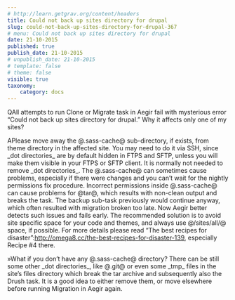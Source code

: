 ```yaml
---
# http://learn.getgrav.org/content/headers
title: Could not back up sites directory for drupal
slug: could-not-back-up-sites-directory-for-drupal-367
# menu: Could not back up sites directory for drupal
date: 21-10-2015
published: true
publish_date: 21-10-2015
# unpublish_date: 21-10-2015
# template: false
# theme: false
visible: true
taxonomy:
    category: docs
---
```


<a name="debug-q"></a>

QAll attempts to run Clone or Migrate task in Aegir fail with mysterious error “Could not back up sites directory for drupal.” Why it affects only one of my sites?

<a name="debug-a"></a>

APlease move away the @.sass-cache@ sub-directory, if exists, from theme directory in the affected site. You may need to do it via SSH, since \_dot directories\_ are by default hidden in FTPS and SFTP, unless you will make them visible in your FTPS or SFTP client. It is normally not needed to remove \_dot directories\_. The @.sass-cache@ can sometimes cause problems, especially if there were changes and you can’t wait for the nightly permissions fix procedure. Incorrect permissions inside @.sass-cache@ can cause problems for @tar@, which results with non-clean output and breaks the task. The backup sub-task previously would continue anyway, which often resulted with migration broken too late. Now Aegir better detects such issues and fails early. The recommended solution is to avoid site specific space for your code and themes, and always use @/sites/all/@ space, if possible. For more details please read  “The best recipes for disaster”:http://omega8.cc/the-best-recipes-for-disaster-139,  especially Recipe #4 there.

<a name="debug-b"></a>

»What if you don’t have any @.sass-cache@ directory? There can be still some other \_dot directories\_, like @.git@ or even some \_tmp\_ files in the site’s files directory which break the tar archive and subsequently also the Drush task. It is a good idea to either remove them, or move elsewhere before running Migration in Aegir again.